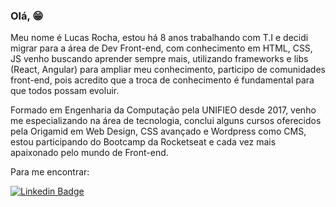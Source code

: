 ### Olá, 😁

Meu nome é Lucas Rocha, estou há 8 anos trabalhando com T.I e decidi migrar para a área de Dev Front-end, com conhecimento em HTML, CSS, JS venho buscando aprender sempre mais, utilizando frameworks e libs (React, Angular) para ampliar meu conhecimento, participo de comunidades front-end, pois acredito que a troca de conhecimento é fundamental para que todos possam evoluir.

Formado em Engenharia da Computação pela UNIFIEO desde 2017, venho me especializando na área de tecnologia, conclui alguns cursos oferecidos pela Origamid em Web Design, CSS avançado e Wordpress como CMS, estou participando do Bootcamp da Rocketseat e cada vez mais apaixonado pelo mundo de Front-end.

Para me encontrar:

[![Linkedin Badge](https://img.shields.io/badge/-LinkedIn-blue?style=flat-square&logo=Linkedin&logoColor=white&link=https://www.linkedin.com/in/lucasrrochavalentim)](https://www.linkedin.com/in/lucasrrochavalentim/)


